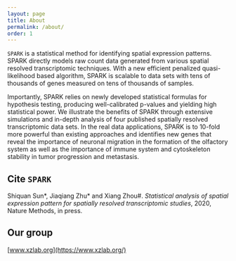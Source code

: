 ```yaml
---
layout: page
title: About
permalink: /about/
order: 1
---
```

`SPARK` is a statistical method for identifying spatial expression patterns. SPARK directly models raw count data generated from various spatial resolved transcriptomic techniques. With a new efficient penalized quasi-likelihood based algorithm, SPARK is scalable to data sets with tens of thousands of genes measured on tens of thousands of samples. 

Importantly, SPARK relies on newly developed statistical formulas for hypothesis testing, producing well-calibrated p-values and yielding high statistical power. We illustrate the benefits of SPARK through extensive simulations and in-depth analysis of four published spatially resolved transcriptomic data sets. In the real data applications, SPARK is to 10-fold more powerful than existing approaches and identifies new genes that reveal the importance of neuronal migration in the formation of the olfactory system as well as the importance of immune system and cytoskeleton stability in tumor progression and metastasis.

Cite `SPARK`
-------------------
Shiquan Sun\*, Jiaqiang Zhu\* and Xiang Zhou\#. *Statistical analysis of spatial expression pattern for spatially resolved transcriptomic studies*, 2020, Nature Methods, in press. 

Our group
-------------------
[www.xzlab.org](https://www.xzlab.org/)
